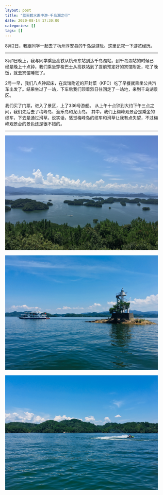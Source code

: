 ```yaml
---
layout: post
title: "蓝天碧水画中游-千岛湖之行"
date: 2020-08-14 17:30:00
categories: []
tags: []
---
```

8月2日，我跟同学一起去了杭州淳安县的千岛湖游玩。这里记叙一下游览经历。<!--more-->

------------

8月1日晚上，我与同学乘坐高铁从杭州东站到达千岛湖站。到千岛湖站的时候已经是晚上十点钟，我们乘坐穿梭巴士从高铁站到了提前预定好的宾馆附近，吃了晚饭，就去宾馆睡觉了。

2号一早，我们八点钟起床，在宾馆附近的开封菜（KFC）吃了早餐就乘坐公共汽车出发了。结果坐过了一站，下车后我们顶着烈日往回走了一站地，来到千岛湖景区。

我们买了门票，进入了景区，上了336号游船。
从上午十点钟到大约下午三点之间，我们先后去了梅峰岛、渔乐岛和龙山岛。
其中，我们上梅峰观景台是乘坐的缆车，下去是通过滑草。说实话，感觉梅峰岛的缆车和滑草让我有点失望，不过梅峰观景台的景色还是很不错的。

------------


[![](/img/0032/0032-1.JPG)](/img/0032/0032-1.JPG)

[![](/img/0032/0032-2.JPG)](/img/0032/0032-2.JPG)

[![](/img/0032/0032-3.JPG)](/img/0032/0032-3.JPG)